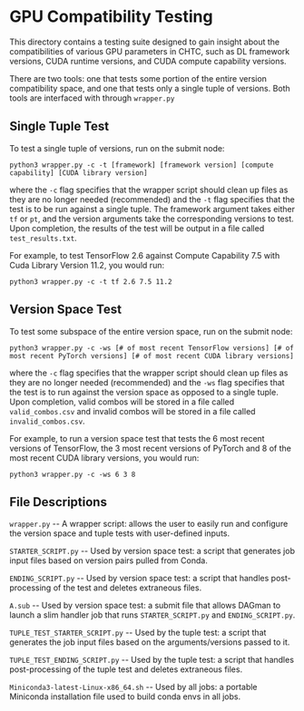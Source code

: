 # GPU Compatibility Testing
This directory contains a testing suite designed to gain insight about the compatibilities of various GPU 
parameters in CHTC, such as DL framework versions, CUDA runtime versions, and CUDA compute capability versions. 

There are two tools: one that tests some portion of the entire version compatibility space, and one that tests only a single tuple of versions. Both tools are interfaced with through ```wrapper.py```

## Single Tuple Test

To test a single tuple of versions, run on the submit node:

```python3 wrapper.py -c -t [framework] [framework version] [compute capability] [CUDA library version]```

where the ```-c``` flag specifies that the wrapper script should clean up files as they are no longer needed (recommended) and the ```-t``` flag specifies that the test is to be run against a single tuple. The framework argument takes either ```tf``` or ```pt```, and the version arguments take the corresponding versions to test. Upon completion, the results of the test will be output in a file called ```test_results.txt```.

For example, to test TensorFlow 2.6 against Compute Capability 7.5 with Cuda Library Version 11.2, you would run:

```python3 wrapper.py -c -t tf 2.6 7.5 11.2```

## Version Space Test

To test some subspace of the entire version space, run on the submit node:

```python3 wrapper.py -c -ws [# of most recent TensorFlow versions] [# of most recent PyTorch versions] [# of most recent CUDA library versions]```

where the ```-c``` flag specifies that the wrapper script should clean up files as they are no longer needed (recommended) and the ```-ws``` flag specifies that the test is to run against the version space as opposed to a single tuple. Upon completion, valid combos will be stored in a file called ```valid_combos.csv``` and invalid combos will be stored in a file called ```invalid_combos.csv```.

For example, to run a version space test that tests the 6 most recent versions of TensorFlow, the 3 most recent versions of PyTorch and 8 of the most recent CUDA library versions, you would run:

```python3 wrapper.py -c -ws 6 3 8```



## File Descriptions
```wrapper.py``` -- A wrapper script: allows the user to easily run and configure the version space and tuple tests with user-defined inputs.

```STARTER_SCRIPT.py``` -- Used by version space test: a script that generates job input files based on version pairs pulled from Conda.

```ENDING_SCRIPT.py``` -- Used by version space test: a script that handles post-processing of the test and deletes extraneous files.

```A.sub``` -- Used by version space test: a submit file that allows DAGman to launch a slim handler job that runs ```STARTER_SCRIPT.py``` and ```ENDING_SCRIPT.py```.

```TUPLE_TEST_STARTER_SCRIPT.py``` -- Used by the tuple test: a script that generates the job input files based on the arguments/versions passed to it.

```TUPLE_TEST_ENDING_SCRIPT.py``` -- Used by the tuple test: a script that handles post-processing of the tuple test and deletes extraneous files.

```Miniconda3-latest-Linux-x86_64.sh``` -- Used by all jobs: a portable Miniconda installation file used to build conda envs in all jobs.



